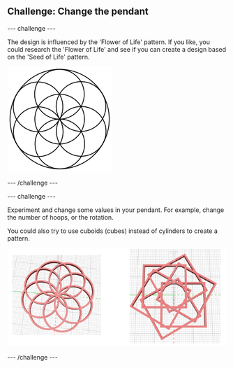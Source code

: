## Challenge: Change the pendant

--- challenge ---

The design is influenced by the 'Flower of Life' pattern. If you like, you could research the 'Flower of Life' and see if you can create a design based on the 'Seed of Life' pattern. 

![screenshot](images/pendant-seed-of-life.png) 

--- /challenge ---

--- challenge ---

Experiment and change some values in your pendant. For example, change the number of hoops, or the rotation. 

You could also try to use cuboids (cubes) instead of cylinders to create a pattern.

![screenshot](images/pendant-challenge.png) 

--- /challenge ---

